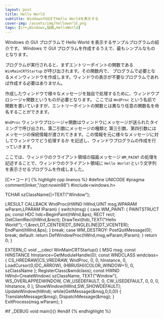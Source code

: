 ```yaml
---
layout: post
title: Hello World
subtitle: WindowsのGUIでHello Worldを表示する
cover-img: /assets/img/helloworld.png
tags: [C++,Windows,描画,HelloWorld]
---
```


Windows の GUI プログラムで Hello World を表示するサンプルプログラムの紹介です。
Windows で GUI プログラムを作成するうえで、最もシンプルなものとなります。

プログラムが実行されると、まずエントリーポイントの関数である `WinMainCRTStartup` が呼び出されます。その関数内で、
プログラムで必要となるメインウィンドウを作成します。ウィンドウの表示が不要なプログラムであれば作成する必要はありません。

作成したウィンドウで様々なメッセージを独自で処理するために、ウィンドウプロシージャ関数というものが必要となります。
ここでは `WndProc` という名前で関数を書いていますが、エントリーポイントの関数とは異なり任意の関数名を命名することができます。

`WndProc` ウィンドウプロシージャ関数はウィンドウにメッセージが送られたタイミングで呼び出され、第二引数にメッセージの種類と
第三引数、第四引数にはメッセージの保続情報が渡されてきます。この情報を元に様々なメッセージに対してウィンドウでどう処理するか
を記述し、ウィンドウプログラムの作成を行っていきます。

ここでは、ウィンドウのクライアント領域の描画メッセージ `WM_PAINT` の処理を記述することで、ウィンドウのクライアント領域に
`Hello World!`という文字列を表示させるプログラムを作成しました。

[C++コード]
{% highlight cpp linenos %}
#define UNICODE
#pragma comment(linker,"/opt:nowin98")
#include<windows.h>

TCHAR szClassName[]=TEXT("Window");

LRESULT CALLBACK WndProc(HWND hWnd,UINT msg,WPARAM wParam,LPARAM lParam)
{
	switch(msg)
	{
	case WM_PAINT:
		{
			PAINTSTRUCT ps;
			const HDC hdc=BeginPaint(hWnd,&ps);
			RECT rect;
			GetClientRect(hWnd,&rect);
			DrawText(hdc,TEXT("Hello World!"),-1,&rect,DT_CENTER|DT_SINGLELINE|DT_VCENTER);
			EndPaint(hWnd,&ps);
		}
		break;
	case WM_DESTROY:
		PostQuitMessage(0);
		break;
	default:
		return DefWindowProc(hWnd,msg,wParam,lParam);
	}
	return 0;
}

EXTERN_C void __cdecl WinMainCRTStartup()
{
	MSG msg;
	const HINSTANCE hInstance=GetModuleHandle(0);
	const WNDCLASS wndclass={
		CS_HREDRAW|CS_VREDRAW,
		WndProc,
		0,
		0,
		hInstance,
		0,
		LoadCursor(0,IDC_ARROW),
		(HBRUSH)(COLOR_WINDOW+1),
		0,
		szClassName
	};
	RegisterClass(&wndclass);
	const HWND hWnd=CreateWindow(
			szClassName,
			TEXT("Window"),
			WS_OVERLAPPEDWINDOW,
			CW_USEDEFAULT,
			0,
			CW_USEDEFAULT,
			0,
			0,
			0,
			hInstance,
			0
		);
	ShowWindow(hWnd,SW_SHOWDEFAULT);
	UpdateWindow(hWnd);
	while(GetMessage(&msg,0,0,0))
	{
		TranslateMessage(&msg);
		DispatchMessage(&msg);
	}
	ExitProcess(msg.wParam);
}

#if _DEBUG
void main(){}
#endif
{% endhighlight %}
